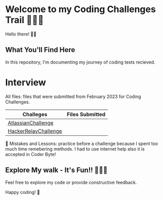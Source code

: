 # Welcome to my Coding Challenges Trail 🧗🏽‍♀️ 

Hello there! 👋🏽 

## What You'll Find Here

In this repository, I'm documenting my journey of coding tests recieved.

# Interview

All files: files that were submitted from February 2023  for Coding Challenges.

| Challeges                                                    | Files Submitted 
| ----------------------------------------------------------- | --------------- 
| [AtlassianChallenge](https://github.com/AkiMadi16/Coding-Challenges/tree/main/HackerRelayChallenge) 
| [HackerRelayChallenge](https://github.com/AkiMadi16/Coding-Challenges/tree/main/HackerRelayChallenge) 



🌱 Mistakes and Lessons:
  practice before a challenge because I spent too much time remebering methods. I had to use internet help also it is accepted in Coder Byte!


## Explore My walk - It's Fun!! 🤷🏽‍♀️

Feel free to explore my code or provide constructive feedback.

Happy coding! 🚀